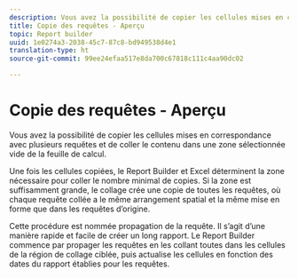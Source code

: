 ```yaml
---
description: Vous avez la possibilité de copier les cellules mises en correspondance avec plusieurs requêtes et de coller le contenu dans une zone sélectionnée vide de la feuille de calcul.
title: Copie des requêtes - Aperçu
topic: Report builder
uuid: 1e0274a3-2038-45c7-87c8-bd949538d4e1
translation-type: ht
source-git-commit: 99ee24efaa517e8da700c67818c111c4aa90dc02

---
```



# Copie des requêtes - Aperçu

Vous avez la possibilité de copier les cellules mises en correspondance avec plusieurs requêtes et de coller le contenu dans une zone sélectionnée vide de la feuille de calcul.

Une fois les cellules copiées, le Report Builder et Excel déterminent la zone nécessaire pour coller le nombre minimal de copies. Si la zone est suffisamment grande, le collage crée une copie de toutes les requêtes, où chaque requête collée a le même arrangement spatial et la même mise en forme que dans les requêtes d’origine.

Cette procédure est nommée propagation de la requête. Il s’agit d’une manière rapide et facile de créer un long rapport. Le Report Builder commence par propager les requêtes en les collant toutes dans les cellules de la région de collage ciblée, puis actualise les cellules en fonction des dates du rapport établies pour les requêtes.
